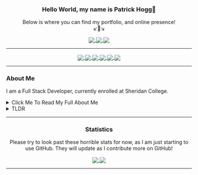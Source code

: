 <!--
Introduction to my GitHub profile
-->
<div align="center">
  <h3>Hello World, my name is Patrick Hogg👋</h1>
</div>
<p align="center">
  Below is where you can find my portfolio, and online presence!
  <br>
  ↙🔽↘
</p>
<!--
Socials Section
-->
<div align="center">
  <a href="http://patrickhogg.ca">
    <img align="center" src="https://img.shields.io/badge/Portfolio-_?style=for-the-badge&color=003A9B&logo=html5&logoColor=white">
  </a>
  <a href="https://www.linkedin.com/in/patrick-hogg">
    <img align="center" src="https://img.shields.io/badge/LinkedIn-_?style=for-the-badge&color=0A66C2&logo=LinkedIn&logoColor=white">
  </a>
  <a href="https://github.com/SwiftyWheels">
    <img align="center" src="https://img.shields.io/badge/GitHub-000000?style=for-the-badge&logo=GitHub&logoColor=white">
  </a>
  <br>
</div>

---
<!--
Languages I Use
--> 
<div align="center">
  <a href="https://www.oracle.com/ca-en/java/">
    <img align="center" src="https://img.shields.io/badge/_-Java-informational?style=flat&color=b07219&logo=Oracle&logoColor=white">
  </a>
  <a href="https://www.javascript.com/">
    <img align="center" src="https://img.shields.io/badge/_-JavaScript-informational?style=flat&color=4f5d95&logo=JavaScript&logoColor=white">
  </a>
  <a href="https://www.php.net/">
    <img align="center" src="https://img.shields.io/badge/_-PHP-informational?style=flat&color=563d7c&logo=PHP&logoColor=white">
  </a>
  <a href="https://www.mysql.com/">
    <img align="center" src="https://img.shields.io/badge/_-MySQL-informational?style=flat&color=00758f&logo=MySQL&logoColor=white">
  </a>
  <a href="https://html.com/">
    <img align="center" src="https://img.shields.io/badge/_-HTML-informational?style=flat&color=e34c26&logo=HTML5&logoColor=white">
  </a>
  <a href="https://developer.mozilla.org/en-US/docs/Web/CSS">
    <img align="center" src="https://img.shields.io/badge/_-CSS-informational?style=flat&color=563d7c&logo=CSS3&logoColor=white">
  </a>
</div>

---
<!--
About Me Section
-->
<div>
  <h3>About Me</h3>
  <p>
    I am a Full Stack Developer, currently enrolled at Sheridan College. 
  </p>
  <details>
    <summary>Click Me To Read My Full About Me</summary>
    <br>
    <p>
      Like many people, my interest in computers arose when I was just a small child, playing video games on the many consoles I was               fortunate to have. It always intrigued me how people were able to build and develop the hardware and software that enabled millions of       people to enjoy these video games. As I became older and after receiving my first PC, I also fell in love with desktop video games.           These are back in the days of the original MapleStory, World of Warcraft and Runescape.
    </p>
    <p>
      Over the next few years, I dabbled around with scripting in different languages such as <strong>LUA, Python and AHK(AutoHotKey)               </strong> to give myself an edge in any video game I wanted. I soon realized that I was nearly scratching the surface of programming.         Many years later, I am now working with many different languages such as <strong>Java, HTML, CSS, JS, PHP, Shell and C#</strong>. I           hope to continue on this journey for the entirety of my life, as the saying goes, <strong>"If you are not learning, you are not               living."</strong>
  </p>
  </details>
  <details>
    <summary>TLDR</summary>
    <br>
    <p>Fell in love with video games, loved automation with scripts, now I am pursuing software engineering.</p>
  </details>
</div>

---
<!--
Statistics Section
-->
<div align="center">
  <h3>Statistics</h3>
  <p>Please try to look past these horrible stats for now, as I am just starting to use GitHub. They will update as I contribute more on GitHub!</p>
  <a href="https://github.com/anuraghazra/github-readme-stats">
    <img align="center" src="https://github-readme-stats.vercel.app/api?username=SwiftyWheels&count_private=true&show_icons=true&hide=stars">
  </a>
  <a href="https://github.com/anuraghazra/github-readme-stats">
    <img align="center" src="https://github-readme-stats.vercel.app/api/top-langs/?username=SwiftyWheels">
  </a>
</div>

---



<!--
<a href="https://github.com/SwiftyWheels">![linkedin](https://img.shields.io/badge/Social-LinkedIn-informational?style=for-the-badge&color=0A66C2&logoColour=0A66C2&logo=LinkedIn&logoColor=white)</a>
<a href="https://github.com/SwiftyWheels">![linkedin](https://img.shields.io/badge/Indeed-_?style=for-the-badge&color=003A9B&logo=Indeed&logoColor=white)</a>
**SwiftyWheels/SwiftyWheels** is a ✨ _special_ ✨ repository because its `README.md` (this file) appears on your GitHub profile.

Here are some ideas to get you started:

- 🔭 I’m currently working on ...
- 🌱 I’m currently learning ...
- 👯 I’m looking to collaborate on ...
- 🤔 I’m looking for help with ...
- 💬 Ask me about ...
- 📫 How to reach me: ...
- 😄 Pronouns: ...
- ⚡ Fun fact: ...
-->
